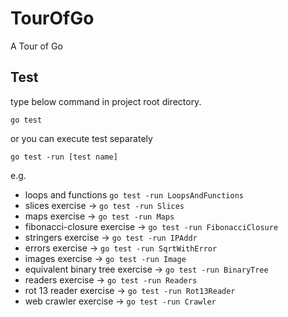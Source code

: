 # TourOfGo
A Tour of Go 

## Test

type below command in project root directory.
```
go test
```

or you can execute test separately
```
go test -run [test name]
```

e.g.
- loops and functions `go test -run LoopsAndFunctions`
- slices exercise -> `go test -run Slices`
- maps exercise -> `go test -run Maps`
- fibonacci-closure exercise -> `go test -run FibonacciClosure`
- stringers exercise -> `go test -run IPAddr`
- errors exercise -> `go test -run SqrtWithError`
- images exercise -> `go test -run Image`
- equivalent binary tree exercise -> `go test -run BinaryTree`
- readers exercise -> `go test -run Readers`
- rot 13 reader exercise -> `go test -run Rot13Reader`
- web crawler exercise -> `go test -run Crawler`
